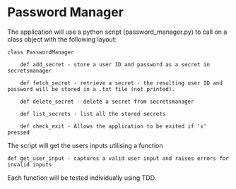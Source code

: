 # Password Manager

The application will use a python script (password_manager.py) to call on a class object with the following layout:

    class PasswordManager

        def add_secret - store a user ID and password as a secret in secretsmanager
        
        def fetch_secret - retrieve a secret - the resulting user ID and password will be stored in a .txt file (not printed).
        
        def delete_secret - delete a secret from secretsmanager
        
        def list_secrets - list all the stored secrets
        
        def check_exit - Allows the application to be exited if 'x' pressed


The script will get the users inputs utilising a function

    def get_user_input - captures a valid user input and raises errors for invalid inputs

Each function will be tested individually using TDD.
        
    
    
    